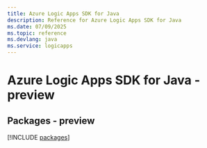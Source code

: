 ```yaml
---
title: Azure Logic Apps SDK for Java
description: Reference for Azure Logic Apps SDK for Java
ms.date: 07/09/2025
ms.topic: reference
ms.devlang: java
ms.service: logicapps
---
```

# Azure Logic Apps SDK for Java - preview
## Packages - preview
[!INCLUDE [packages](logic-apps-index.md)]